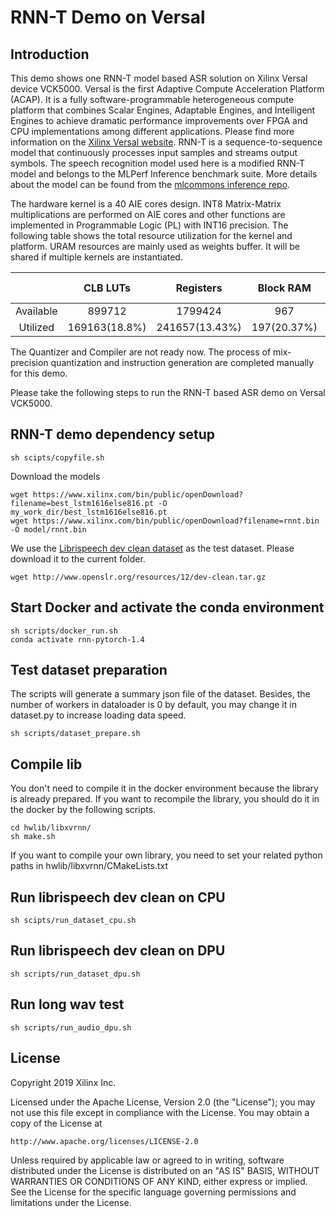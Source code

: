 # RNN-T Demo on Versal
## Introduction
This demo shows one RNN-T model based ASR solution on Xilinx Versal device VCK5000. Versal is the first Adaptive Compute Acceleration Platform (ACAP). It is a fully software-programmable heterogeneous compute platform that combines Scalar Engines, Adaptable Engines, and Intelligent Engines to achieve dramatic performance improvements over FPGA and CPU implementations among different applications. Please find more information on the [Xilinx Versal website](https://www.xilinx.com/products/silicon-devices/acap/versal.html). RNN-T is a sequence-to-sequence model that continuously processes input samples and streams output symbols. The speech recognition model used here is a modified RNN-T model and belongs to the MLPerf Inference benchmark suite. More details about the model can be found from the [mlcommons inference repo](https://github.com/mlcommons/inference/tree/r0.7/speech_recognition/rnnt).

The hardware kernel is a 40 AIE cores design. INT8 Matrix-Matrix multiplications are performed on AIE cores and other functions are implemented in Programmable Logic (PL) with INT16 precision. The following table shows the total resource utilization for the kernel and platform. URAM resources are mainly used as weights buffer. It will be shared if multiple kernels are instantiated.

|           | CLB LUTs | Registers | Block RAM | URAM | DSP Slices | AIE Cores |
|:---------:|:--------:|:---------:|:---------:|:----:|:----------:|:---------:|
| Available | 899712   | 1799424   |  967      |463   |1968        |400        |
| Utilized  |169163(18.8%)|241657(13.43%)|197(20.37%)|332(71.71%)|82(4.17%)|40(10%)|

The Quantizer and Compiler are not ready now. The process of mix-precision quantization and instruction generation are completed manually for this demo.

Please take the following steps to run the RNN-T based ASR demo on Versal VCK5000.

## RNN-T demo dependency setup

```shell
sh scipts/copyfile.sh
```
Download the models
```shell
wget https://www.xilinx.com/bin/public/openDownload?filename=best_lstm1616else816.pt -O my_work_dir/best_lstm1616else816.pt
wget https://www.xilinx.com/bin/public/openDownload?filename=rnnt.bin -O model/rnnt.bin
```
We use the [Librispeech  dev clean dataset](http://www.openslr.org/resources/12/dev-clean.tar.gz) as the test dataset. Please download it to the current folder.
```shell
wget http://www.openslr.org/resources/12/dev-clean.tar.gz 
```

## Start Docker and activate the conda environment

```shell
sh scripts/docker_run.sh
conda activate rnn-pytorch-1.4
```

## Test dataset preparation

The scripts will generate a summary json file of the dataset.
Besides, the number of workers in dataloader is 0 by default, you may change it in dataset.py to increase loading data speed.

```shell 
sh scripts/dataset_prepare.sh
```

## Compile lib

You don't need to compile it in the docker environment because the library is already prepared. 
If you want to recompile the library, you should do it in the docker by the following scripts.

```shell
cd hwlib/libxvrnn/
sh make.sh
```
If you want to compile your own library, you need to set your related python paths in hwlib/libxvrnn/CMakeLists.txt


## Run librispeech dev clean  on CPU 

```shell
sh scipts/run_dataset_cpu.sh
```

## Run librispeech dev clean on DPU 

```shell
sh scripts/run_dataset_dpu.sh
```


## Run long wav test

```shell
sh scripts/run_audio_dpu.sh
```

## License
Copyright 2019 Xilinx Inc.

Licensed under the Apache License, Version 2.0 (the "License"); you may not use this file except in compliance with the License. You may obtain a copy of the License at
```
http://www.apache.org/licenses/LICENSE-2.0
```
Unless required by applicable law or agreed to in writing, software distributed under the License is distributed on an "AS IS" BASIS, WITHOUT WARRANTIES OR CONDITIONS OF ANY KIND, either express or implied. See the License for the specific language governing permissions and limitations under the License.




